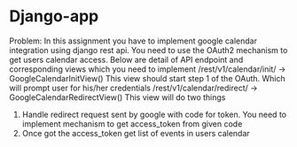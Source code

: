 # Django-app

Problem: In this assignment you have to implement google calendar integration using django rest api. You need to use the OAuth2 mechanism to get users calendar access. 
Below are detail of API endpoint and corresponding views which you need to implement /rest/v1/calendar/init/ -> GoogleCalendarInitView() This view should start 
step 1 of the OAuth. Which will prompt user for his/her credentials /rest/v1/calendar/redirect/ -> GoogleCalendarRedirectView() This view will do two things 
1. Handle redirect request sent by google with code for token. You need to implement mechanism to get access_token from given code 
2. Once got the access_token get list of events in users calendar
